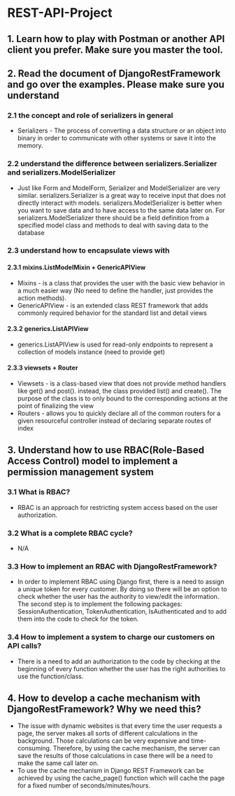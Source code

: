 # REST-API-Project


## 1. Learn how to play with Postman or another API client you prefer. Make sure you master the tool.


## 2. Read the document of DjangoRestFramework and go over the examples. Please make sure you understand

### 2.1 the concept and role of serializers in general

- Serializers - The process of converting a data structure or an object into binary in order to communicate with other systems or save it into the memory.

### 2.2 understand the difference between serializers.Serializer and serializers.ModelSerializer
- Just like Form and ModelForm, Serializer and ModelSerializer are very similar. serializers.Serializer is a great way to receive input that does not directly interact with models. serializers.ModelSerializer is better when you want to save data and to have access to the same data later on. For serializers.ModelSerializer there should be a field definition from a specified model class and methods to deal with saving data to the database


### 2.3 understand how to encapsulate views with
#### 2.3.1 mixins.ListModelMixin + GenericAPIView
- Mixins - is a class that provides the user with the basic view behavior in a much easier way (No need to define the handler, just provides the action methods).
- GenericAPIView - is an extended class REST framework that adds commonly required behavior for the standard list and detail views

#### 2.3.2 generics.ListAPIView
- generics.ListAPIView is used for read-only endpoints to represent a collection of models instance (need to provide get)



#### 2.3.3 viewsets + Router
- Viewsets - is a class-based view that does not provide method handlers like get() and post(). instead, the class provided list() and create(). The purpose of the class is to only bound to the corresponding actions at the point of finalizing the view
- Routers - allows you to quickly declare all of the common routers for a given resourceful controller instead of declaring separate routes of index


## 3. Understand how to use RBAC(Role-Based Access Control) model to implement a permission management system

### 3.1 What is RBAC?
- RBAC is an approach for restricting system access based on the user authorization.

### 3.2 What is a complete RBAC cycle?
- N/A

### 3.3 How to implement an RBAC with DjangoRestFramework?
- In order to implement RBAC using Django first, there is a need to assign a unique token for every customer. By doing so there will be an option to check whether the user has the authority to view/edit the information. The second step is to implement the following packages: SessionAuthentication, TokenAuthentication, IsAuthenticated and to add them into the code to check for the token.

### 3.4 How to implement a system to charge our customers on API calls?
- There is a need to add an authorization to the code by checking at the beginning of every function whether the user has the right authorities to use the function/class.

## 4. How to develop a cache mechanism with DjangoRestFramework? Why we need this?

- The issue with dynamic websites is that every time the user requests a page, the server makes all sorts of different calculations in the background. Those calculations can be very expensive and time-consuming. Therefore, by using the cache mechanism, the server can save the results of those calculations in case there will be a need to make the same call later on.
- To use the cache mechanism in Django REST Framework can be achieved by using the cache_page() function which will cache the page for a fixed number of seconds/minutes/hours. 
